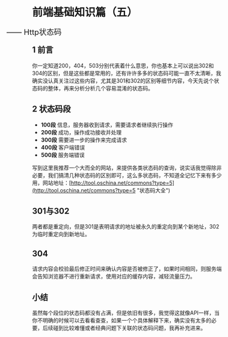 # 前端基础知识篇（五）
<span style="position: absolute; left: 160px; font-size:20px;">—— Http状态码</span><br />

## 1 前言

你一定知道200，404，503分别代表着什么意思，你也基本上可以说出302和304的区别，但是这些都是常用的，还有许许多多的状态码可能一直不太清晰，我确实没认真关注过这些内容，尤其是301和302的区别等细节内容，今天先说个状态码的整体，再来分析分析几个容易混淆的状态码。

## 2 状态码段
- **100段** 信息，服务器收到请求，需要请求者继续执行操作
- **200段** 成功，操作成功接收并处理
- **300段** 需要进一步的操作来完成请求
- **400段** 客户端错误
- **500段** 服务端错误

写到这里我推荐一个大而全的网站，来提供各类状态码的查询，说实话我觉得除非必要，我们搞清几种状态码的区别即可，这么多状态码，不知道全记忆下来有多少 用，网站地址：[http://tool.oschina.net/commons?type=5](http://tool.oschina.net/commons?type=5 "状态码大全")

## 301与302
两者都是重定向，但是301是表明请求的地址被永久的重定向到某个新地址，302为临时重定向到新地址。

## 304
请求内容会校验最后修正时间来确认内容是否被修正了，如果时间相同，则服务端会告知浏览器不进行重新请求，使用对应的缓存内容，减轻流量压力。

## 小结
虽然每个段位的状态码都没有占满，但是依旧有很多，我觉得这就像API一样，当你不明确的时候可以去看看查查，如果一个个具体解释下来，确实没有太多的必要，后续碰到比较难懂或者经典问题下关联的状态码问题，我再补充进来。